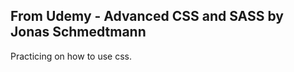 From Udemy - Advanced CSS and SASS by Jonas Schmedtmann
--------------------------------------------------------
Practicing on how to use css.